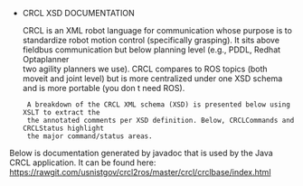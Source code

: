  - CRCL XSD DOCUMENTATION

    CRCL is an XML robot language for communication
    whose purpose is to standardize robot motion control
    (specifically grasping).  It sits above fieldbus communication
    but below planning level (e.g., PDDL, Redhat Optaplanner  
    two agility planners we use).  CRCL compares to  ROS topics
    (both moveit and joint level) but is more centralized under
    one XSD schema and is more portable (you don t need ROS).

        A breakdown of the CRCL XML schema (XSD) is presented below using XSLT to extract the
        the annotated comments per XSD definition. Below, CRCLCommands and CRCLStatus highlight
        the major command/status areas.

        
Below is documentation generated by javadoc that is used by the Java CRCL application. It
can be found here: https://rawgit.com/usnistgov/crcl2ros/master/crcl/crclbase/index.html